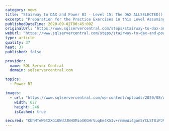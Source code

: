 ```yaml
---
category: news
title: "Stairway to DAX and Power BI - Level 15: The DAX ALLSELECTED() Function"
excerpt: "Preparation for the Practice Exercises in this Level Assuming that you have installed Power BI Desktop (the illustrations in this Level reflect the June 2020 release), you are ready to download ..."
publishedDateTime: 2020-09-02T00:45:00Z
originalUrl: "https://www.sqlservercentral.com/steps/stairway-to-dax-and-power-bi-level-15-the-dax-allselected-function"
webUrl: "https://www.sqlservercentral.com/steps/stairway-to-dax-and-power-bi-level-15-the-dax-allselected-function"
type: article
quality: 37
heat: 37
published: false

provider:
  name: SQL Server Central
  domain: sqlservercentral.com

topics:
  - Power BI

images:
  - url: "https://www.sqlservercentral.com/wp-content/uploads/2020/08/word-image.png"
    width: 627
    height: 246
    isCached: true

secured: "KbhMTeW5tXXG10WdJJNHOMioXKGHrVuqEe4K5Iv+rnmwWi4gon5YCLST8iPJVuKqPAcJTZYzOT4xJMX9fIIWU1VObH3ON9CzrpdPCE/SRDNCfhw9Dje4DDfohXMMpS4UeoxWNOb7BcC8bChI2vthnGC4B6/5BIZL0wwQIfKPcJa9AUHpelELu1qf79W52XqaOxP4rSf7aN8IOwcIM5Mk2ITBLR9AdR59XwkYIHrTUpm6MQHJqwv4qJB0EKap8Dx4N1qjA5Bqd0tQhe3Qc4gGI5hrwOdlMRWUNK5NtxoMCdibupfh/GLHZzujYL6JY/mZeLbLOkdL/quLW9WqpSg2oF7PQKONY7AdFYPwI9eNxyo=;vJNMd2I2Xx/GeihaIv8j1A=="
---
```


